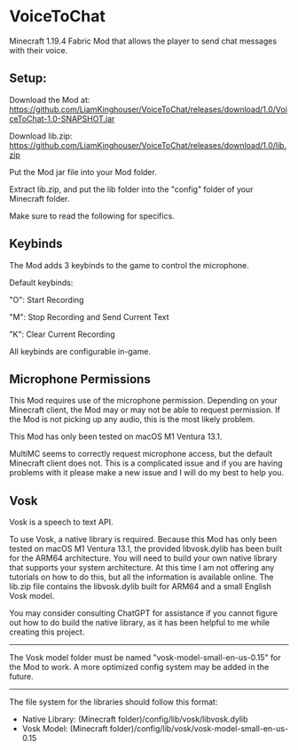 # VoiceToChat

Minecraft 1.19.4 Fabric Mod that allows the player to send chat messages with their voice.

## Setup:

Download the Mod at: https://github.com/LiamKinghouser/VoiceToChat/releases/download/1.0/VoiceToChat-1.0-SNAPSHOT.jar

Download lib.zip: https://github.com/LiamKinghouser/VoiceToChat/releases/download/1.0/lib.zip

Put the Mod jar file into your Mod folder. 

Extract lib.zip, and put the lib folder into the "config" folder of your Minecraft folder.

Make sure to read the following for specifics. 

## Keybinds

The Mod adds 3 keybinds to the game to control the microphone. 

Default keybinds:

"O": Start Recording

"M": Stop Recording and Send Current Text

"K": Clear Current Recording

All keybinds are configurable in-game. 

## Microphone Permissions

This Mod requires use of the microphone permission. Depending on your Minecraft client, the Mod may or may not be able to request permission. If the Mod is not picking up any audio, this is the most likely problem. 

This Mod has only been tested on macOS M1 Ventura 13.1. 

MultiMC seems to correctly request microphone access, but the default Minecraft client does not. This is a complicated issue and if you are having problems with it please make a new issue and I will do my best to help you. 

## Vosk

Vosk is a speech to text API. 

To use Vosk, a native library is required. Because this Mod has only been tested on macOS M1 Ventura 13.1, the provided libvosk.dylib has been built for the ARM64 architecture. You will need to build your own native library that supports your system architecture. At this time I am not offering any tutorials on how to do this, but all the information is available online. The lib.zip file contains the libvosk.dylib built for ARM64 and a small English Vosk model.

You may consider consulting ChatGPT for assistance if you cannot figure out how to do build the native library, as it has been helpful to me while creating this project. 

---

The Vosk model folder must be named "vosk-model-small-en-us-0.15" for the Mod to work. A more optimized config system may be added in the future.

---

The file system for the libraries should follow this format:

- Native Library: (Minecraft folder)/config/lib/vosk/libvosk.dylib
- Vosk Model: (Minecraft folder)/config/lib/vosk/vosk-model-small-en-us-0.15
